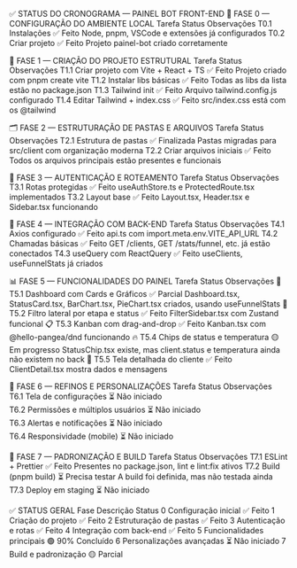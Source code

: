 ✅ STATUS DO CRONOGRAMA — PAINEL BOT FRONT-END
🧱 FASE 0 — CONFIGURAÇÃO DO AMBIENTE LOCAL
Tarefa	Status	Observações
T0.1 Instalações	✅ Feito	Node, pnpm, VSCode e extensões já configurados
T0.2 Criar projeto	✅ Feito	Projeto painel-bot criado corretamente

🚀 FASE 1 — CRIAÇÃO DO PROJETO ESTRUTURAL
Tarefa	Status	Observações
T1.1 Criar projeto com Vite + React + TS	✅ Feito	Projeto criado com pnpm create vite
T1.2 Instalar libs básicas	✅ Feito	Todas as libs da lista estão no package.json
T1.3 Tailwind init	✅ Feito	Arquivo tailwind.config.js configurado
T1.4 Editar Tailwind + index.css	✅ Feito	src/index.css está com os @tailwind

🗂️ FASE 2 — ESTRUTURAÇÃO DE PASTAS E ARQUIVOS
Tarefa	Status	Observações
T2.1 Estrutura de pastas	✅ Finalizada	Pastas migradas para src/client com organização moderna
T2.2 Criar arquivos iniciais	✅ Feito	Todos os arquivos principais estão presentes e funcionais

🔐 FASE 3 — AUTENTICAÇÃO E ROTEAMENTO
Tarefa	Status	Observações
T3.1 Rotas protegidas	✅ Feito	useAuthStore.ts e ProtectedRoute.tsx implementados
T3.2 Layout base	✅ Feito	Layout.tsx, Header.tsx e Sidebar.tsx funcionando

🔄 FASE 4 — INTEGRAÇÃO COM BACK-END
Tarefa	Status	Observações
T4.1 Axios configurado	✅ Feito	api.ts com import.meta.env.VITE_API_URL
T4.2 Chamadas básicas	✅ Feito	GET /clients, GET /stats/funnel, etc. já estão conectados
T4.3 useQuery com ReactQuery	✅ Feito	useClients, useFunnelStats já criados

📊 FASE 5 — FUNCIONALIDADES DO PAINEL
Tarefa	Status	Observações
🧪 T5.1 Dashboard com Cards e Gráficos	✅ Parcial	Dashboard.tsx, StatusCard.tsx, BarChart.tsx, PieChart.tsx criados, usando useFunnelStats
🎯 T5.2 Filtro lateral por etapa e status	✅ Feito	FilterSidebar.tsx com Zustand funcional
📋 T5.3 Kanban com drag-and-drop	✅ Feito	Kanban.tsx com @hello-pangea/dnd funcionando
🔥 T5.4 Chips de status e temperatura	🟡 Em progresso	StatusChip.tsx existe, mas client.status e temperatura ainda não existem no back
🧠 T5.5 Tela detalhada do cliente	✅ Feito	ClientDetail.tsx mostra dados e mensagens

🧠 FASE 6 — REFINOS E PERSONALIZAÇÕES
Tarefa	Status	Observações
T6.1 Tela de configurações	⏳ Não iniciado	
T6.2 Permissões e múltiplos usuários	⏳ Não iniciado	
T6.3 Alertas e notificações	⏳ Não iniciado	
T6.4 Responsividade (mobile)	⏳ Não iniciado	

🧼 FASE 7 — PADRONIZAÇÃO E BUILD
Tarefa	Status	Observações
T7.1 ESLint + Prettier	✅ Feito	Presentes no package.json, lint e lint:fix ativos
T7.2 Build (pnpm build)	⏳ Precisa testar	A build foi definida, mas não testada ainda
T7.3 Deploy em staging	⏳ Não iniciado	

✅ STATUS GERAL
Fase	Descrição	Status
0	Configuração inicial	✅ Feito
1	Criação do projeto	✅ Feito
2	Estruturação de pastas	✅ Feito
3	Autenticação e rotas	✅ Feito
4	Integração com back-end	✅ Feito
5	Funcionalidades principais	🟢 90% Concluído
6	Personalizações avançadas	⏳ Não iniciado
7	Build e padronização	🟡 Parcial